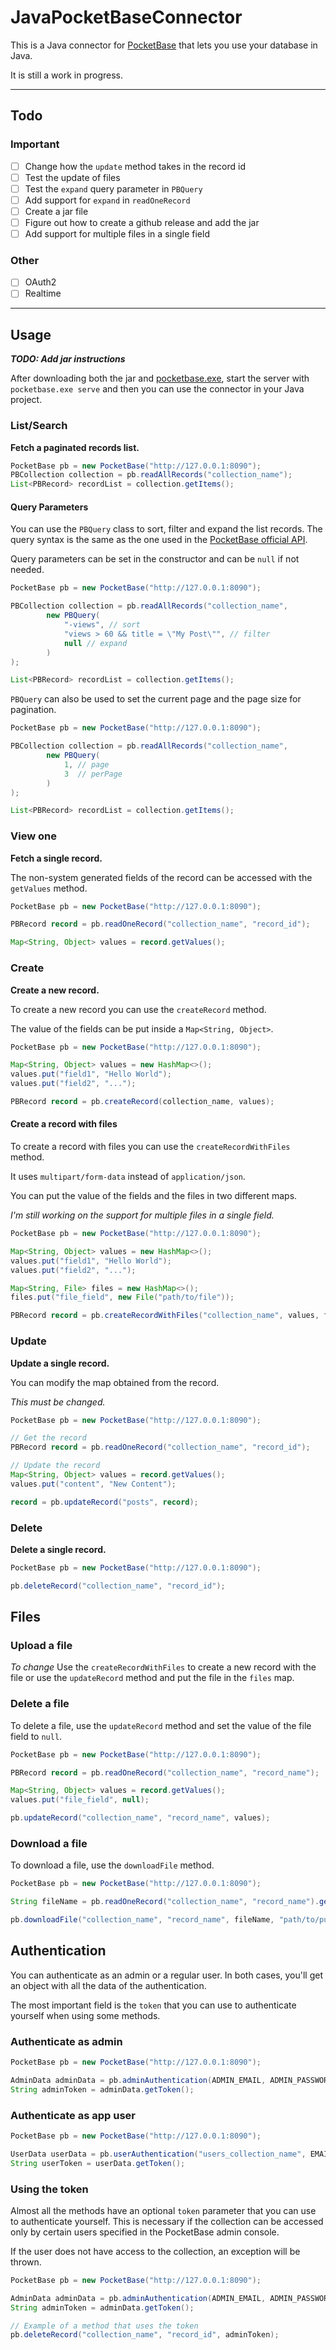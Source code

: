 # JavaPocketBaseConnector
This is a Java connector for [PocketBase](https://pocketbase.io) that lets you use your database in Java.

It is still a work in progress.

---
## Todo
### Important
- [ ] Change how the `update` method takes in the record id 
- [ ] Test the update of files
- [ ] Test the `expand` query parameter in `PBQuery`
- [ ] Add support for `expand` in `readOneRecord`
- [ ] Create a jar file
- [ ] Figure out how to create a github release and add the jar
- [ ] Add support for multiple files in a single field

### Other
- [ ] OAuth2
- [ ] Realtime

---
## Usage
***TODO: Add jar instructions***

After downloading both the jar and [pocketbase.exe](https://github.com/pocketbase/pocketbase/releases), start the server with `pocketbase.exe serve` and then you can use the connector in your Java project.
### List/Search
**Fetch a paginated records list.**
```java
PocketBase pb = new PocketBase("http://127.0.0.1:8090");
PBCollection collection = pb.readAllRecords("collection_name");
List<PBRecord> recordList = collection.getItems();
```
#### Query Parameters
You can use the `PBQuery` class to sort, filter and expand the list records. 
The query syntax is the same as the one used in the [PocketBase official API](https://pocketbase.io/docs/api-rules-and-filters/).

Query parameters can be set in the constructor and can be `null` if not needed.
```java
PocketBase pb = new PocketBase("http://127.0.0.1:8090");

PBCollection collection = pb.readAllRecords("collection_name",
		new PBQuery(
		    "-views", // sort
		    "views > 60 && title = \"My Post\"", // filter
		    null // expand
		)
);

List<PBRecord> recordList = collection.getItems();
```

`PBQuery` can also be used to set the current page and the page size for pagination.
```java
PocketBase pb = new PocketBase("http://127.0.0.1:8090");

PBCollection collection = pb.readAllRecords("collection_name",
		new PBQuery(
		    1, // page
		    3  // perPage 
		)
);

List<PBRecord> recordList = collection.getItems();
```

### View one
**Fetch a single record.**

The non-system generated fields of the record can be accessed with the `getValues` method.
```java
PocketBase pb = new PocketBase("http://127.0.0.1:8090");

PBRecord record = pb.readOneRecord("collection_name", "record_id");

Map<String, Object> values = record.getValues();
```

### Create
**Create a new record.**

To create a new record you can use the `createRecord` method.

The value of the fields can be put inside a `Map<String, Object>`.
```java
PocketBase pb = new PocketBase("http://127.0.0.1:8090");

Map<String, Object> values = new HashMap<>();
values.put("field1", "Hello World");
values.put("field2", "...");

PBRecord record = pb.createRecord(collection_name, values);
```

#### Create a record with files
To create a record with files you can use the `createRecordWithFiles` method.

It uses `multipart/form-data` instead of `application/json`.

You can put the value of the fields and the files in two different maps.

*I'm still working on the support for multiple files in a single field.*

```java
PocketBase pb = new PocketBase("http://127.0.0.1:8090");

Map<String, Object> values = new HashMap<>();
values.put("field1", "Hello World");
values.put("field2", "...");

Map<String, File> files = new HashMap<>();
files.put("file_field", new File("path/to/file"));

PBRecord record = pb.createRecordWithFiles("collection_name", values, files);
```

### Update
**Update a single record.**

You can modify the map obtained from the record.

_This must be changed._

```java
PocketBase pb = new PocketBase("http://127.0.0.1:8090");

// Get the record
PBRecord record = pb.readOneRecord("collection_name", "record_id");

// Update the record
Map<String, Object> values = record.getValues();
values.put("content", "New Content");

record = pb.updateRecord("posts", record);
```

### Delete
**Delete a single record.**
```java
PocketBase pb = new PocketBase("http://127.0.0.1:8090");

pb.deleteRecord("collection_name", "record_id");
```

## Files
### Upload a file
*To change*
Use the `createRecordWithFiles` to create a new record with the file or use the `updateRecord` method and put the file in the `files` map.

### Delete a file
To delete a file, use the `updateRecord` method and set the value of the file field to `null`.

```java
PocketBase pb = new PocketBase("http://127.0.0.1:8090");

PBRecord record = pb.readOneRecord("collection_name", "record_name");

Map<String, Object> values = record.getValues();
values.put("file_field", null);

pb.updateRecord("collection_name", "record_name", values);
```

### Download a file
To download a file, use the `downloadFile` method.
```java
PocketBase pb = new PocketBase("http://127.0.0.1:8090");

String fileName = pb.readOneRecord("collection_name", "record_name").getValues().get("file_field").toString();

pb.downloadFile("collection_name", "record_name", fileName, "path/to/put/file.txt");
```

## Authentication
You can authenticate as an admin or a regular user. In both cases, you'll get an object with all the data of the authentication.

The most important field is the `token` that you can use to authenticate yourself when using some methods.

### Authenticate as admin
```java
PocketBase pb = new PocketBase("http://127.0.0.1:8090");

AdminData adminData = pb.adminAuthentication(ADMIN_EMAIL, ADMIN_PASSWORD);
String adminToken = adminData.getToken();
```

### Authenticate as app user
```java
PocketBase pb = new PocketBase("http://127.0.0.1:8090");

UserData userData = pb.userAuthentication("users_collection_name", EMAIL, PASSWORD);
String userToken = userData.getToken();
```

### Using the token
Almost all the methods have an optional `token` parameter that you can use to authenticate yourself.
This is necessary if the collection can be accessed only by certain users specified in the PocketBase admin console.

If the user does not have access to the collection, an exception will be thrown.

```java
PocketBase pb = new PocketBase("http://127.0.0.1:8090");

AdminData adminData = pb.adminAuthentication(ADMIN_EMAIL, ADMIN_PASSWORD);
String adminToken = adminData.getToken();

// Example of a method that uses the token
pb.deleteRecord("collection_name", "record_id", adminToken);
```
